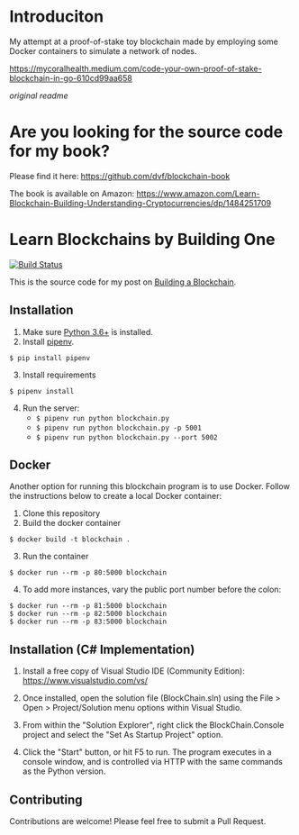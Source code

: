 # Introduciton

My attempt at a proof-of-stake toy blockchain made by employing some Docker containers to simulate a network of nodes.

https://mycoralhealth.medium.com/code-your-own-proof-of-stake-blockchain-in-go-610cd99aa658

*original readme*

# Are you looking for the source code for my book?

Please find it here: https://github.com/dvf/blockchain-book

The book is available on Amazon: https://www.amazon.com/Learn-Blockchain-Building-Understanding-Cryptocurrencies/dp/1484251709

# Learn Blockchains by Building One

[![Build Status](https://travis-ci.org/dvf/blockchain.svg?branch=master)](https://travis-ci.org/dvf/blockchain)

This is the source code for my post on [Building a Blockchain](https://medium.com/p/117428612f46). 

## Installation

1. Make sure [Python 3.6+](https://www.python.org/downloads/) is installed. 
2. Install [pipenv](https://github.com/kennethreitz/pipenv). 

```
$ pip install pipenv 
```
3. Install requirements  
```
$ pipenv install 
``` 

4. Run the server:
    * `$ pipenv run python blockchain.py` 
    * `$ pipenv run python blockchain.py -p 5001`
    * `$ pipenv run python blockchain.py --port 5002`
    
## Docker

Another option for running this blockchain program is to use Docker.  Follow the instructions below to create a local Docker container:

1. Clone this repository
2. Build the docker container

```
$ docker build -t blockchain .
```

3. Run the container

```
$ docker run --rm -p 80:5000 blockchain
```

4. To add more instances, vary the public port number before the colon:

```
$ docker run --rm -p 81:5000 blockchain
$ docker run --rm -p 82:5000 blockchain
$ docker run --rm -p 83:5000 blockchain
```

## Installation (C# Implementation)

1. Install a free copy of Visual Studio IDE (Community Edition):
https://www.visualstudio.com/vs/

2. Once installed, open the solution file (BlockChain.sln) using the File > Open > Project/Solution menu options within Visual Studio.

3. From within the "Solution Explorer", right click the BlockChain.Console project and select the "Set As Startup Project" option.

4. Click the "Start" button, or hit F5 to run. The program executes in a console window, and is controlled via HTTP with the same commands as the Python version.


## Contributing

Contributions are welcome! Please feel free to submit a Pull Request.

